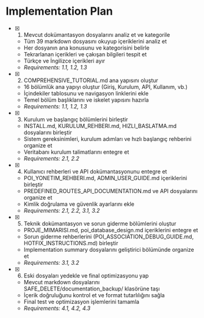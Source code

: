 # Implementation Plan

- [x] 1. Mevcut dokümantasyon dosyalarını analiz et ve kategorile
  - Tüm 39 markdown dosyasını okuyup içeriklerini analiz et
  - Her dosyanın ana konusunu ve kategorisini belirle
  - Tekrarlanan içerikleri ve çakışan bilgileri tespit et
  - Türkçe ve İngilizce içerikleri ayır
  - _Requirements: 1.1, 1.2, 1.3_

- [x] 2. COMPREHENSIVE_TUTORIAL.md ana yapısını oluştur
  - 16 bölümlük ana yapıyı oluştur (Giriş, Kurulum, API, Kullanım, vb.)
  - İçindekiler tablosunu ve navigasyon linklerini ekle
  - Temel bölüm başlıklarını ve iskelet yapısını hazırla
  - _Requirements: 1.1, 1.2, 1.3_

- [x] 3. Kurulum ve başlangıç bölümlerini birleştir
  - INSTALL.md, KURULUM_REHBERI.md, HIZLI_BASLATMA.md dosyalarını birleştir
  - Sistem gereksinimleri, kurulum adımları ve hızlı başlangıç rehberini organize et
  - Veritabanı kurulum talimatlarını entegre et
  - _Requirements: 2.1, 2.2_

- [x] 4. Kullanıcı rehberleri ve API dokümantasyonunu entegre et
  - POI_YONETIM_REHBERI.md, ADMIN_USER_GUIDE.md içeriklerini birleştir
  - PREDEFINED_ROUTES_API_DOCUMENTATION.md ve API dosyalarını organize et
  - Kimlik doğrulama ve güvenlik ayarlarını ekle
  - _Requirements: 2.1, 2.2, 3.1, 3.2_

- [x] 5. Teknik dokümantasyon ve sorun giderme bölümlerini oluştur
  - PROJE_MIMARISI.md, poi_database_design.md içeriklerini entegre et
  - Sorun giderme rehberlerini (POI_ASSOCIATION_DEBUG_GUIDE.md, HOTFIX_INSTRUCTIONS.md) birleştir
  - Implementation summary dosyalarını geliştirici bölümünde organize et
  - _Requirements: 3.1, 3.2_

- [x] 6. Eski dosyaları yedekle ve final optimizasyonu yap
  - Mevcut markdown dosyalarını SAFE_DELETE/documentation_backup/ klasörüne taşı
  - İçerik doğruluğunu kontrol et ve format tutarlılığını sağla
  - Final test ve optimizasyon işlemlerini tamamla
  - _Requirements: 4.1, 4.2, 4.3_